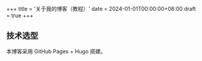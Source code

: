 +++
title = '关于我的博客（教程）'
date = 2024-01-01T00:00:00+08:00
draft = true
+++

## 技术选型
本博客采用 GitHub Pages + Hugo 搭建。

